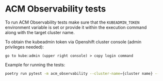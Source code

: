 # ACM Observability tests

To run ACM Observability tests make sure that the `KUBEADMIN_TOKEN` environment variable is set or provide
it within the execution command along with the target cluster name.

To obtain the kubeadmin token via Openshift cluster console (admin privileges needed):

```text
go to kube:admin (upper right console) > copy login command
```

Example for running the tests:

```bash
poetry run pytest -m acm_observability --cluster-name={cluster name} --tc=kubeadmin_token:{kubedmin token}
```
